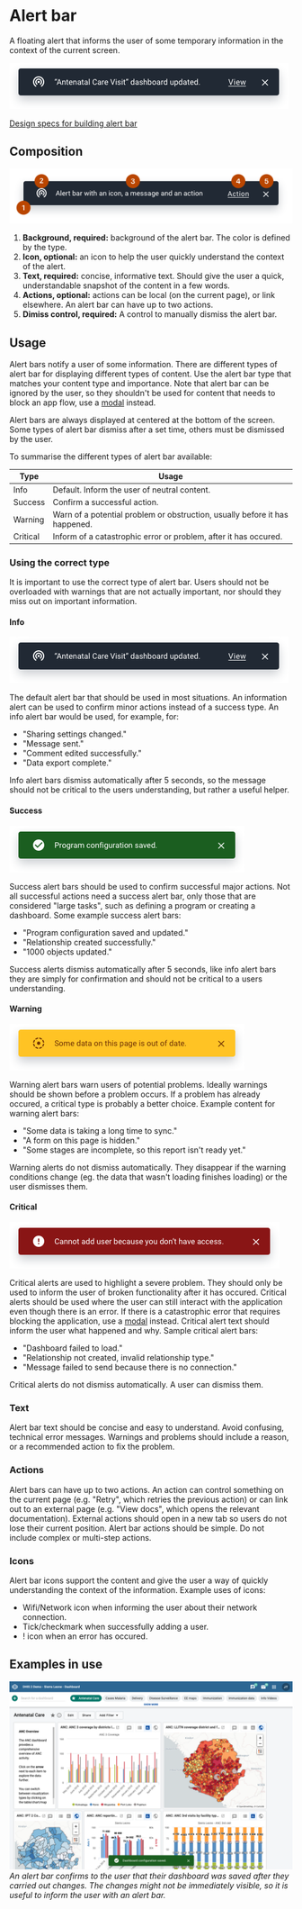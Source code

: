 # Alert bar
A floating alert that informs the user of some temporary information in the context of the current screen. 

![](../images/alertbar.png)

[Design specs for building alert bar](https://sketch.cloud/s/DwkDk/JnLkOWe)

## Composition
![example spec for alertbar](../images/alertbar-comp.png)

1. **Background, required:** background of the alert bar. The color is defined by the type.
2. **Icon, optional:** an icon to help the user quickly understand the context of the alert.
3. **Text, required:** concise, informative text. Should give the user a quick, understandable snapshot of the content in a few words.
4. **Actions, optional:** actions can be local (on the current page), or link elsewhere. An alert bar can have up to two actions.
5. **Dimiss control, required:** A control to manually dismiss the alert bar.

## Usage
Alert bars notify a user of some information. There are different types of alert bar for displaying different types of content. Use the alert bar type that matches your content type and importance. Note that alert bar can be ignored by the user, so they shouldn't be used for content that needs to block an app flow, use a [modal](modal.md) instead.

Alert bars are always displayed at centered at the bottom of the screen. Some types of alert bar dismiss after a set time, others must be dismissed by the user.

To summarise the different types of alert bar available:

Type | Usage
---- | ----
Info | Default. Inform the user of neutral content.
Success | Confirm a successful action.
Warning | Warn of a potential problem or obstruction, usually before it has happened.
Critical | Inform of a catastrophic error or problem, after it has occured.

### Using the correct type
It is important to use the correct type of alert bar. Users should not be overloaded with warnings that are not actually important, nor should they miss out on important information.

#### Info
![info alert bar](../images/alertbar.png)

The default alert bar that should be used in most situations. An information alert can be used to confirm minor actions instead of a success type. An info alert bar would be used, for example, for:

- "Sharing settings changed."
- "Message sent."
- "Comment edited successfully."
- "Data export complete."

Info alert bars dismiss automatically after 5 seconds, so the message should not be critical to the users understanding, but rather a useful helper.

#### Success
![info alert bar](../images/alertbar-success.png)

Success alert bars should be used to confirm successful major actions. Not all successful actions need a success alert bar, only those that are considered "large tasks", such as defining a program or creating a dashboard. Some example success alert bars:

- "Program configuration saved and updated."
- "Relationship created successfully."
- "1000 objects updated."

Success alerts dismiss automatically after 5 seconds, like info alert bars they are simply for confirmation and should not be critical to a users understanding.

#### Warning
![info alert bar](../images/alertbar-warning.png)

Warning alert bars warn users of potential problems. Ideally warnings should be shown before a problem occurs. If a problem has already occured, a critical type is probably a better choice. Example content for warning alert bars:

- "Some data is taking a long time to sync."
- "A form on this page is hidden."
- "Some stages are incomplete, so this report isn't ready yet."

Warning alerts do not dismiss automatically. They disappear if the warning conditions change (eg. the data that wasn't loading finishes loading) or the user dismisses them.

#### Critical
![info alert bar](../images/alertbar-critical.png)

Critical alerts are used to highlight a severe problem. They should only be used to inform the user of broken functionality after it has occured. Critical alerts should be used where the user can still interact with the application even though there is an error. If there is a catastrophic error that requires blocking the application, use a [modal](modal.md) instead. Critical alert text should inform the user what happened and why. Sample critical alert bars:

- "Dashboard failed to load."
- "Relationship not created, invalid relationship type."
- "Message failed to send because there is no connection."

Critical alerts do not dismiss automatically. A user can dismiss them.

### Text
Alert bar text should be concise and easy to understand. Avoid confusing, technical error messages. Warnings and problems should include a reason, or a recommended action to fix the problem. 

### Actions
Alert bars can have up to two actions. An action can control something on the current page (e.g. "Retry", which retries the previous action) or can link out to an external page (e.g. "View docs", which opens the relevant documentation). External actions should open in a new tab so users do not lose their current position. Alert bar actions should be simple. Do not include complex or multi-step actions.

### Icons
Alert bar icons support the content and give the user a way of quickly understanding the context of the information. Example uses of icons:

- Wifi/Network icon when informing the user about their network connection.
- Tick/checkmark when successfully adding a user.
- ! icon when an error has occured.

## Examples in use
![](../images/alertbar-example.png)
*An alert bar confirms to the user that their dashboard was saved after they carried out changes. The changes might not be immediately visible, so it is useful to inform the user with an alert bar.*
